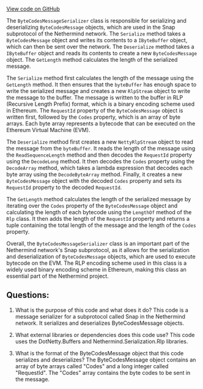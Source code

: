[View code on GitHub](https://github.com/NethermindEth/nethermind/src/Nethermind/Nethermind.Network/P2P/Subprotocols/Snap/Messages/ByteCodesMessageSerializer.cs)

The `ByteCodesMessageSerializer` class is responsible for serializing and deserializing `ByteCodesMessage` objects, which are used in the Snap subprotocol of the Nethermind network. The `Serialize` method takes a `ByteCodesMessage` object and writes its contents to a `IByteBuffer` object, which can then be sent over the network. The `Deserialize` method takes a `IByteBuffer` object and reads its contents to create a new `ByteCodesMessage` object. The `GetLength` method calculates the length of the serialized message.

The `Serialize` method first calculates the length of the message using the `GetLength` method. It then ensures that the `byteBuffer` has enough space to write the serialized message and creates a new `RlpStream` object to write the message to the buffer. The message is written to the buffer in RLP (Recursive Length Prefix) format, which is a binary encoding scheme used in Ethereum. The `RequestId` property of the `ByteCodesMessage` object is written first, followed by the `Codes` property, which is an array of byte arrays. Each byte array represents a bytecode that can be executed on the Ethereum Virtual Machine (EVM).

The `Deserialize` method first creates a new `NettyRlpStream` object to read the message from the `byteBuffer`. It reads the length of the message using the `ReadSequenceLength` method and then decodes the `RequestId` property using the `DecodeLong` method. It then decodes the `Codes` property using the `DecodeArray` method, which takes a lambda expression that decodes each byte array using the `DecodeByteArray` method. Finally, it creates a new `ByteCodesMessage` object with the decoded `Codes` property and sets its `RequestId` property to the decoded `RequestId`.

The `GetLength` method calculates the length of the serialized message by iterating over the `Codes` property of the `ByteCodesMessage` object and calculating the length of each bytecode using the `LengthOf` method of the `Rlp` class. It then adds the length of the `RequestId` property and returns a tuple containing the total length of the message and the length of the `Codes` property.

Overall, the `ByteCodesMessageSerializer` class is an important part of the Nethermind network's Snap subprotocol, as it allows for the serialization and deserialization of `ByteCodesMessage` objects, which are used to execute bytecode on the EVM. The RLP encoding scheme used in this class is a widely used binary encoding scheme in Ethereum, making this class an essential part of the Nethermind project.
## Questions: 
 1. What is the purpose of this code and what does it do?
   This code is a message serializer for a subprotocol called Snap in the Nethermind network. It serializes and deserializes ByteCodesMessage objects.

2. What external libraries or dependencies does this code use?
   This code uses the DotNetty.Buffers and Nethermind.Serialization.Rlp libraries.

3. What is the format of the ByteCodesMessage object that this code serializes and deserializes?
   The ByteCodesMessage object contains an array of byte arrays called "Codes" and a long integer called "RequestId". The "Codes" array contains the byte codes to be sent in the message.